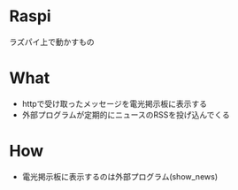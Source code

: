 # Raspi
ラズパイ上で動かすもの

# What
- httpで受け取ったメッセージを電光掲示板に表示する
- 外部プログラムが定期的にニュースのRSSを投げ込んでくる


# How
- 電光掲示板に表示するのは外部プログラム(show_news)